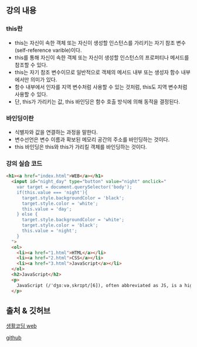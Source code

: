 ## 강의 내용 
### this란
- this는 자신이 속한 객체 또는 자신이 생성할 인스턴스를 가리키는 자기 참조 변수(self-reference varible)이다.
- this를 통해 자신이 속한 객체 또는 자신이 생성할 인스턴스의 프로퍼티나 메서드를 참조할 수 있다.
- this는 자기 참조 변수이므로 일반적으로 객체의 메서드 내부 또는 생성자 함수 내부에서만 의미가 있다.
- 함수 내부에서 인자를 지역 변수처럼 사용할 수 있는 것처럼, this도 지역 변수처럼 사용할 수 있다.
- 단, this가 가리키는 값, this 바인딩은 함수 호출 방식에 의해 동적을 결정된다.

### 바인딩이란
- 식별자와 값을 연결하는 과정을 말한다.
- 변수선언은 변수 이름과 확보된 메모리 공간의 주소를 바인딩하는 것이다.
- this 바인딩은 this와 this가 가리킬 객체를 바인딩하는 것이다.

### 강의 실습 코드
```html
<h1><a href="index.html">WEB</a></h1>
  <input id="night_day" type="button" value="night" onclick="
    var target = document.querySelector('body');
    if(this.value === 'night'){
      target.style.backgroundColor = 'black';
      target.style.color = 'white';
      this.value = 'day';
    } else {
      target.style.backgroundColor = 'white';
      target.style.color = 'black';
      this.value = 'night';
    }
  ">
  <ol>
    <li><a href="1.html">HTML</a></li>
    <li><a href="2.html">CSS</a></li>
    <li><a href="3.html">JavaScript</a></li>
  </ol>
  <h2>JavaScript</h2>
  <p>
    JavaScript (/ˈdʒɑːvəˌskrɪpt/[6]), often abbreviated as JS, is a high-level, dynamic, weakly typed, prototype-based, multi-paradigm, and interpreted programming language. Alongside HTML and CSS, JavaScript is one of the three core technologies of World Wide Web content production. It is used to make webpages interactive and provide online programs, including video games. The majority of websites employ it, and all modern web browsers support it without the need for plug-ins by means of a built-in JavaScript engine. Each of the many JavaScript engines represent a different implementation of JavaScript, all based on the ECMAScript specification, with some engines not supporting the spec fully, and with many engines supporting additional features beyond ECMA.
  </p>
```

## 출처 & 깃허브
[생활코딩 web](https://opentutorials.org/course/3083)

[github](https://github.com/KYUSEONGHAN)